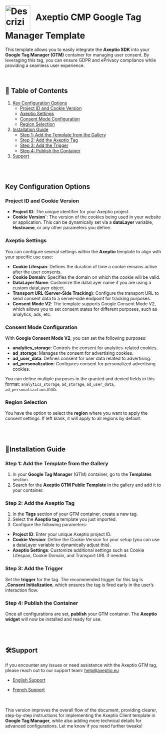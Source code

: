 <h1>
  <img src="https://axeptio.imgix.net/2024/07/e444a7b2-ea3d-4471-a91c-6be23e0c3cbb.png" alt="Descrizione immagine" width="80" style="vertical-align: middle; margin-right: 10px;" />
  Axeptio CMP Google Tag Manager Template
</h1>

This template allows you to easily integrate the **Axeptio SDK** into your **Google Tag Manager (GTM)** container for managing user consent. By leveraging this tag, you can ensure GDPR and ePrivacy compliance while providing a seamless user experience.

<br>

## 📑 Table of Contents

1. [Key Configuration Options](#key-configuration-options)
   - [Project ID and Cookie Version](#project-id-and-cookie-version)
   - [Axeptio Settings](#axeptio-settings)
   - [Consent Mode Configuration](#consent-mode-configuration)
   - [Region Selection](#region-selection)
2. [Installation Guide](#installation-guide)
   - [Step 1: Add the Template from the Gallery](#step-1-add-the-template-from-the-gallery)
   - [Step 2: Add the Axeptio Tag](#step-2-add-the-axeptio-tag)
   - [Step 3: Add the Trigger](#step-3-add-the-trigger)
   - [Step 4: Publish the Container](#step-4-publish-the-container)
3. [Support](#support)

<br><br>

## Key Configuration Options

### Project ID and Cookie Version
- **Project ID**: The unique identifier for your Axeptio project.
- **Cookie Version´**: The version of the cookies being used in your website or application. This can be dynamically set via a **dataLayer** variable, **Hostname**, or any other parameters you define.

### Axeptio Settings
You can configure several settings within the **Axeptio** template to align with your specific use case:
- **Cookie Lifespan**: Defines the duration of time a cookie remains active after the user consents.
- **Cookie Domain**: Specifies the domain on which the cookie will be valid.
- **DataLayer Name**: Customize the dataLayer name if you are using a custom dataLayer object.
- **Transport URL (Server-Side Tracking)**: Configure the transport URL to send consent data to a server-side endpoint for tracking purposes.
- **Consent Mode V2**: The template supports Google Consent Mode V2, which allows you to set consent states for different purposes, such as analytics, ads, etc.

### Consent Mode Configuration
With **Google Consent Mode V2**, you can set the following purposes:
- **analytics_storage**: Controls the consent for analytics-related cookies.
- **ad_storage**: Manages the consent for advertising cookies.
- **ad_user_data**: Defines consent for user data related to advertising.
- **ad_personalization**: Configures consent for personalized advertising cookies.

You can define multiple purposes in the granted and denied fields in this format:
`analytics_storage`, `ad_storage`, `ad_user_data`, `ad_personalization`.mnb.

###  Region Selection
You have the option to select the **region** where you want to apply the consent settings. If left blank, it will apply to all regions by default.

<br><br>
## 🚀Installation Guide

### Step 1: Add the Template from the Gallery
1. In your **Google Tag Manager** (GTM) container, go to the **Templates** section.
2. Search for the **Axeptio GTM Public Template** in the gallery and add it to your container.

### Step 2: Add the Axeptio Tag
1. In the **Tags** section of your GTM container, create a new tag.
2. Select the **Axeptio tag** template you just imported.
3. Configure the following parameters:
- **Project ID**: Enter your unique Axeptio project ID.
- **Cookie Version**: Define the Cookie Version for your setup (you can use a dataLayer variable to dynamically adjust this).
- **Axeptio Settings**: Customize additional settings such as Cookie Lifespan, Cookie Domain, and Transport URL if needed.

### Step 3: Add the Trigger
Set the **trigger** for the tag. The recommended trigger for this tag is _**Consent Initialization**, which ensures the tag is fired early in the user’s interaction flow.

### Step 4: Publish the Container
Once all configurations are set, **publish** your GTM container. The **Axeptio widget** will now be installed and ready for use.

<br><br> 

## 🛠Support
If you encounter any issues or need assistance with the Axeptio GTM tag, please reach out to our support team: help@axeptio.eu

- [English Support](https://support.axeptio.eu/hc/en-gb)

- [French Support](https://support.axeptio.eu/hc/en-gb)

<br><br> 
This version improves the overall flow of the document, providing clearer, step-by-step instructions for implementing the Axeptio Client template in **Google Tag Manager**, while also adding more technical details for advanced configurations. Let me know if you need further tweaks!
